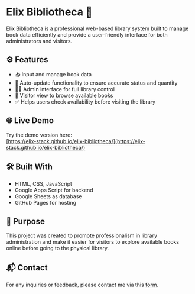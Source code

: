 # Elix Bibliotheca 📖

Elix Bibliotheca is a professional web-based library system built to manage book data efficiently and provide a user-friendly interface for both administrators and visitors.

## ⚙️ Features

- 📥 Input and manage book data
- 🔄 Auto-update functionality to ensure accurate status and quantity
- 🧑‍💼 Admin interface for full library control
- 👀 Visitor view to browse available books
- ✅ Helps users check availability before visiting the library

## 🌐 Live Demo

Try the demo version here:  
[https://elix-stack.github.io/elix-bibliotheca/](https://elix-stack.github.io/elix-bibliotheca/)

## 🛠️ Built With

- HTML, CSS, JavaScript
- Google Apps Script for backend
- Google Sheets as database
- GitHub Pages for hosting

## 🎯 Purpose

This project was created to promote professionalism in library administration and make it easier for visitors to explore available books online before going to the physical library.

## 📬 Contact

For any inquiries or feedback, please contact me via this [form](https://elix-stack.github.io/elix-showcase/projects/contactForm/contactForm.html).
